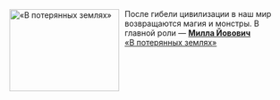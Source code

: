 <!--2025-01-28 11:00:22-->
<div class="yb">
  <div class="rss smaller1 kino_kino"><a href="https://www.kino-teatr.ru/video/45737/" title="«В потерянных землях»"><img src="https://www.kino-teatr.ru/video/7/3/45737/poster.jpg" width="196" height="147" align="left" hspace="5" style="margin: 0px 10px 0px 5px" alt="«В потерянных землях»"/></a>После гибели цивилизации в наш мир возвращаются магия и монстры. В главной роли — <a href=https://www.kino-teatr.ru/kino/acter/w/hollywood/48887/bio/ target=_blank><strong>Милла Йовович</strong></a> <br><a class="light" href="https://www.kino-teatr.ru/video/45737/">«В потерянных землях»</a></div>
</div>
